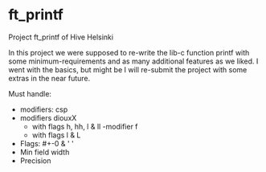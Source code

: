 # ft_printf
Project ft_printf of Hive Helsinki

In this project we were supposed to re-write the lib-c function printf with some minimum-requirements and as many additional features as we liked. I went with the basics, but might be I will re-submit the project with some extras in the near future.<br>

Must handle:<br>

- modifiers: csp
- modifiers diouxX
  - with flags h, hh, l & ll
-modifier f
  - with flags l & L
- Flags: #+-0 & ' '
- Min field width
- Precision

